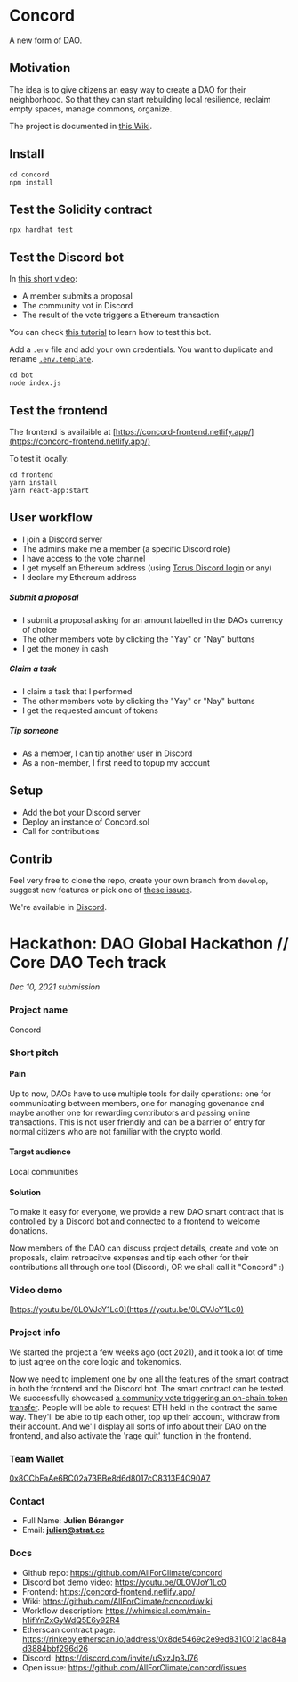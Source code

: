 # Concord

A new form of DAO.

## Motivation

The idea is to give citizens an easy way to create a DAO for their neighborhood. So that they can start rebuilding local resilience, reclaim empty spaces, manage commons, organize. 

The project is documented in [this Wiki](https://github.com/AllForClimate/concord/wiki).

## Install

```
cd concord
npm install
```

## Test the Solidity contract

```
npx hardhat test
```

## Test the Discord bot

In [this short video](https://youtu.be/0LOVJoY1Lc0):

- A member submits a proposal 
- The community vot in Discord
- The result of the vote triggers a Ethereum transaction 

You can check [this tutorial](https://anidiots.guide/getting-started/getting-started-long-version/) to learn how to test this bot.

Add a `.env` file and add your own credentials. You want to duplicate and rename [`.env.template`](https://github.com/AllForClimate/concord/blob/main/discord/.env.example).

```
cd bot
node index.js
```

## Test the frontend

The frontend is availaible at [https://concord-frontend.netlify.app/](https://concord-frontend.netlify.app/)

To test it locally:

```
cd frontend
yarn install
yarn react-app:start
```

## User workflow

- I join a Discord server
- The admins make me a member (a specific Discord role)
- I have access to the vote channel
- I get myself an Ethereum address (using [Torus Discord login](https://app.tor.us/) or any)
- I declare my Ethereum address

##### Submit a proposal

- I submit a proposal asking for an amount labelled in the DAOs currency of choice
- The other members vote by clicking the "Yay" or "Nay" buttons
- I get the money in cash

##### Claim a task

- I claim a task that I performed
- The other members vote by clicking the "Yay" or "Nay" buttons
- I get the requested amount of tokens

##### Tip someone

- As a member, I can tip another user in Discord
- As a non-member, I first need to topup my account

## Setup

- Add the bot your Discord server
- Deploy an instance of Concord.sol
- Call for contributions

## Contrib

Feel very free to clone the repo, create your own branch from `develop`, suggest new features or pick one of [these issues](https://github.com/AllForClimate/concord/issues).  

We're available in [Discord](https://discord.gg/uSxzJp3J76).

# Hackathon: DAO Global Hackathon // **Core DAO Tech** track

_Dec 10, 2021 submission_

### Project name

Concord

### Short pitch

#### Pain

Up to now, DAOs have to use multiple tools for daily operations: one for communicating between members, one for managing govenance and maybe another one for rewarding contributors and passing online transactions. This is not user friendly and can be a barrier of entry for normal citizens who are not familiar with the crypto world.

#### Target audience

Local communities

#### Solution

To make it easy for everyone, we provide a new DAO smart contract that is controlled by a Discord bot and connected to a frontend to welcome donations.

Now members of the DAO can discuss project details, create and vote on proposals, claim retroacitve expenses and tip each other for their contributions all through one tool (Discord), OR we shall call it "Concord" :)

### Video demo

[https://youtu.be/0LOVJoY1Lc0](https://youtu.be/0LOVJoY1Lc0)

### Project info

We started the project a few weeks ago (oct 2021), and it took a lot of time to just agree on the core logic and tokenomics. 

Now we need to implement one by one all the features of the smart contract in both the frontend and the Discord bot. The smart contract can be tested. We successfully showcased [a community vote triggering an on-chain token transfer](https://rinkeby.etherscan.io/tx/0xe039c96396bd4d8c0f01f8b412e3517c57b7316678441477b337a7fbdf214545). People will be able to request ETH held in the contract the same way. They'll be able to tip each other, top up their account, withdraw from their account. And we'll display all sorts of info about their DAO on the frontend, and also activate the 'rage quit' function in the frontend. 

### Team Wallet

[0x8CCbFaAe6BC02a73BBe8d6d8017cC8313E4C90A7](https://rinkeby.etherscan.io/address/0x8CCbFaAe6BC02a73BBe8d6d8017cC8313E4C90A7)

### Contact

- Full Name: **Julien Béranger**
- Email: **julien@strat.cc**

### Docs
    
- Github repo: https://github.com/AllForClimate/concord
- Discord bot demo video: https://youtu.be/0LOVJoY1Lc0
- Frontend: https://concord-frontend.netlify.app/
- Wiki: https://github.com/AllForClimate/concord/wiki
- Workflow description: https://whimsical.com/main-h1ifYnZxGyWdQ5E6y92R4
- Etherscan contract page: https://rinkeby.etherscan.io/address/0x8de5469c2e9ed83100121ac84ad3884bbf296d26
- Discord: https://discord.com/invite/uSxzJp3J76
- Open issue: https://github.com/AllForClimate/concord/issues


